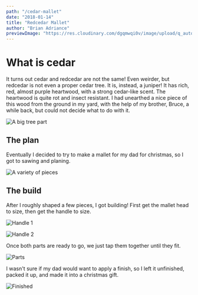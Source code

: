 ```yaml
---
path: "/cedar-mallet"
date: "2018-01-14"
title: "Redcedar Mallet"
author: "Brian Adriance"
previewImage: "https://res.cloudinary.com/dgqmwqi0v/image/upload/q_auto,f_auto,w_400/blog-posts/cedar-mallet/IMG_20171216_214048458_pkeeh0"
---
```


# What is cedar

It turns out cedar and redcedar are not the same! Even weirder, but redcedar is not even a proper cedar tree. It is, instead, a juniper! It has rich, red, almost purple heartwood, with a strong cedar-like scent. The heartwood is quite rot and insect resistant. I had unearthed a nice piece of this wood from the ground in my yard, with the help of my brother, Bruce, a while back, but could not decide what to do with it.

![A big tree part](https://res.cloudinary.com/dgqmwqi0v/image/upload/q_auto,f_auto,w_800/blog-posts/cedar-mallet/IMG_20151212_163526_629_hnt60s)

## The plan

Eventually I decided to try to make a mallet for my dad for christmas, so I got to sawing and planing.

![A variety of pieces](https://res.cloudinary.com/dgqmwqi0v/image/upload/q_auto,f_auto,w_800/blog-posts/cedar-mallet/IMG_20171112_195708_idji6z)

## The build

After I roughly shaped a few pieces, I got building! First get the mallet head to size, then get the handle to size.

![Handle 1](https://res.cloudinary.com/dgqmwqi0v/image/upload/q_auto,f_auto,w_800/blog-posts/cedar-mallet/IMG_20171216_205738597_HDR_mehlm9)

![Handle 2](https://res.cloudinary.com/dgqmwqi0v/image/upload/q_auto,f_auto,w_800/blog-posts/cedar-mallet/IMG_20171216_211333899_xhfmuw)

Once both parts are ready to go, we just tap them together until they fit.

![Parts](https://res.cloudinary.com/dgqmwqi0v/image/upload/q_auto,f_auto,w_800/blog-posts/cedar-mallet/IMG_20171216_214048458_pkeeh0)

I wasn't sure if my dad would want to apply a finish, so I left it unfinished, packed it up, and made it into a christmas gift.

![Finished](https://res.cloudinary.com/dgqmwqi0v/image/upload/q_auto,f_auto,w_800/blog-posts/cedar-mallet/IMG_20171217_153042027_wunkbs)